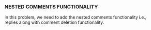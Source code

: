 ### NESTED COMMENTS FUNCTIONALITY

In this problem, we need to add the nested comments functionality i.e., replies along with comment deletion functionality.